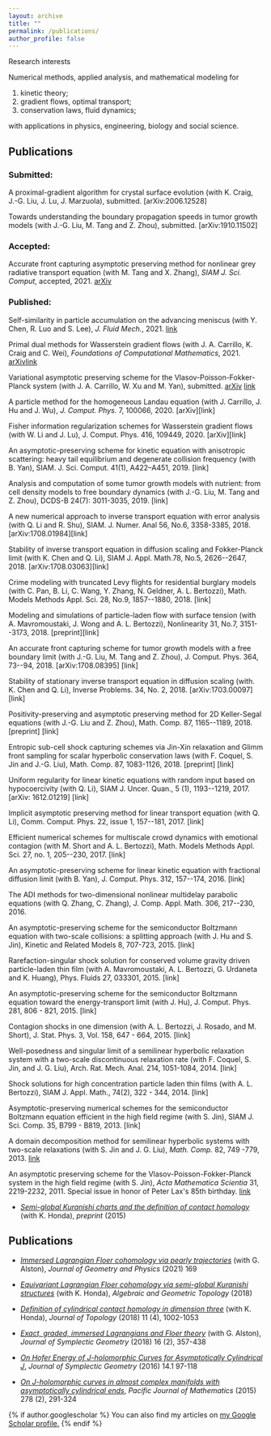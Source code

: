 ```yaml
---
layout: archive
title: ""
permalink: /publications/
author_profile: false
---
```


Research interests

Numerical methods, applied analysis, and mathematical modeling for
1. kinetic theory;
2. gradient flows, optimal transport;
3. conservation laws, fluid dynamics;

with applications in physics, engineering, biology and social science.


## Publications
### Submitted:




A proximal-gradient algorithm for crystal surface evolution (with K. Craig, J.-G. Liu, J. Lu, J. Marzuola), submitted. [arXiv:2006.12528]

Towards understanding the boundary propagation speeds in tumor growth models (with J.-G. Liu, M. Tang and Z. Zhou), submitted. [arXiv:1910.11502]





### Accepted:
Accurate front capturing asymptotic preserving method for nonlinear grey radiative transport equation (with M. Tang and X. Zhang), *SIAM J. Sci. Comput*, accepted, 2021. [arXiv](https://arxiv.org/pdf/1811.05579.pdf)




### Published:
Self-similarity in particle accumulation on the advancing meniscus (with Y. Chen, R. Luo and S. Lee), *J. Fluid Mech.*, 2021. [link](https://www.cambridge.org/core/journals/journal-of-fluid-mechanics/article/abs/selfsimilarity-in-particle-accumulation-on-the-advancing-meniscus/0962E178622AF766EBDC0DEAEB196183)

Primal dual methods for Wasserstein gradient flows (with J. A. Carrillo, K. Craig and C. Wei), *Foundations of Computational Mathematics*, 2021. [arXiv](https://arxiv.org/abs/1901.08081)[link](https://link.springer.com/article/10.1007/s10208-021-09503-1)

Variational asymptotic preserving scheme for the Vlasov-Poisson-Fokker-Planck system (with J. A. Carrillo, W. Xu and M. Yan), submitted. [arXiv](https://arxiv.org/pdf/2007.01969.pdf) [link](https://epubs.siam.org/doi/abs/10.1137/20M1350431)

A particle method for the homogeneous Landau equation (with J. Carrillo, J. Hu and J. Wu), *J. Comput. Phys.* 7, 100066, 2020. [arXiv][link]

Fisher information regularization schemes for Wasserstein gradient flows (with W. Li and J. Lu), J. Comput. Phys. 416, 109449, 2020. [arXiv][link]

An asymptotic-preserving scheme for kinetic equation with anisotropic scattering: heavy tail equilibrium and degenerate collision frequency (with B. Yan), SIAM. J. Sci. Comput. 41(1), A422–A451, 2019. [link]

Analysis and computation of some tumor growth models with nutrient: from cell density models to free boundary dynamics (with J.-G. Liu, M. Tang and Z. Zhou), DCDS-B 24(7): 3011-3035, 2019. [link]

A new numerical approach to inverse transport equation with error analysis (with Q. Li and R. Shu), SIAM. J. Numer. Anal 56, No.6, 3358-3385, 2018. [arXiv:1708.01984][link]

Stability of inverse transport equation in diffusion scaling and Fokker-Planck limit (with K. Chen and Q. Li), SIAM J. Appl. Math.78, No.5, 2626--2647, 2018.  [arXiv:1708.03063][link]

Crime modeling with truncated Levy flights for residential burglary models (with C. Pan, B. Li, C. Wang, Y. Zhang, N. Geldner, A. L. Bertozzi), Math. Models Methods Appl. Sci. 28, No.9, 1857--1880, 2018. [link]

Modeling and simulations of particle-laden flow with surface tension (with A. Mavromoustaki, J. Wong and A. L. Bertozzi), Nonlinearity 31, No.7, 3151--3173, 2018.  [preprint][link]

An accurate front capturing scheme for tumor growth models with a free boundary limit (with J.-G. Liu, M. Tang and Z. Zhou), J. Comput. Phys. 364, 73--94, 2018. [arXiv:1708.08395] [link]

Stability of stationary inverse transport equation in diffusion scaling (with. K. Chen and Q. Li), Inverse Problems. 34, No. 2, 2018. [arXiv:1703.00097] [link]

Positivity-preserving and asymptotic preserving method for 2D Keller-Segal equations (with J.-G. Liu and Z. Zhou), Math. Comp. 87, 1165--1189, 2018. [preprint] [link]

Entropic sub-cell shock capturing schemes via Jin-Xin relaxation and Glimm front sampling for scalar hyperbolic conservation laws (with F. Coquel, S. Jin and J.-G. Liu), Math. Comp. 87, 1083-1126, 2018. [preprint] [link]

Uniform regularity for linear kinetic equations with random input based on hypocoercivity (with Q. Li), SIAM J. Uncer. Quan., 5 (1), 1193--1219, 2017. [arXiv: 1612.01219] [link]

Implicit asymptotic preserving method for linear transport equation (with Q. Li), Comm. Comput. Phys. 22, issue 1, 157--181, 2017. [link]

Efficient numerical schemes for multiscale crowd dynamics with emotional contagion (with M. Short and A. L. Bertozzi), Math. Models Methods Appl. Sci. 27, no. 1, 205--230, 2017. [link]

An asymptotic-preserving scheme for linear kinetic equation with fractional diffusion limit (with B. Yan), J. Comput. Phys. 312, 157--174, 2016. [link]

The ADI methods for two-dimensional nonlinear multidelay parabolic equations (with Q. Zhang, C. Zhang), J. Comp. Appl. Math. 306, 217--230, 2016.

An asymptotic-preserving scheme for the semiconductor Boltzmann equation with two-scale collisions: a splitting approach (with J. Hu and S. Jin), Kinetic and Related Models 8, 707-723, 2015. [link]

Rarefaction-singular shock solution for conserved volume gravity driven particle-laden thin film (with A. Mavromoustaki, A. L. Bertozzi, G. Urdaneta and K. Huang),  Phys. Fluids 27, 033301, 2015. [link]

An asymptotic-preserving scheme for the semiconductor Boltzmann equation toward the energy-transport limit (with J. Hu), J. Comput. Phys. 281, 806 - 821, 2015. [link]

Contagion shocks in one dimension (with A. L. Bertozzi, J. Rosado, and M. Short),  J. Stat. Phys. 3, Vol. 158, 647 - 664, 2015. [link]

Well-posedness and singular limit of a semilinear hyperbolic relaxation system with a two-scale discontinuous relaxation rate (with F. Coquel, S. Jin, and J. G. Liu),  Arch. Rat. Mech. Anal. 214, 1051-1084, 2014. [link]

Shock solutions for high concentration particle laden thin films (with A. L. Bertozzi),  SIAM J. Appl. Math., 74(2), 322 - 344, 2014. [link]

Asymptotic-preserving numerical schemes for the semiconductor Boltzmann equation efficient in the high field regime (with S. Jin),  SIAM J. Sci. Comp. 35, B799 - B819, 2013. [link]

A domain decomposition method for semilinear hyperbolic systems with two-scale relaxations (with S. Jin and J. G. Liu),  *Math. Comp.* 82, 749 -779, 2013. [link](https://www.ams.org/journals/mcom/2013-82-282/S0025-5718-2012-02643-3/home.html)

An asymptotic preserving scheme for the Vlasov-Poisson-Fokker-Planck system in the high field regime (with S. Jin), *Acta Mathematica Scientia* 31, 2219-2232, 2011. Special issue in honor of Peter Lax's 85th birthday. [link](https://www.sciencedirect.com/science/article/abs/pii/S0252960211603950)



- [_Semi-global Kuranishi charts and the definition of contact homology_](https://arxiv.org/abs/1512.00580) (with K. Honda), *preprint* (2015)

## Publications

- [_Immersed Lagrangian Floer cohomology via pearly trajectories_](https://arxiv.org/abs/1907.03072) (with G. Alston), *Journal of Geometry and Physics* (2021) 169

- [_Equivariant Lagrangian Floer cohomology via semi-global Kuranishi structures_](https://arxiv.org/abs/1812.09796) (with K. Honda), *Algebraic and Geometric Topology* (2018)

- [_Definition of cylindrical contact homology in dimension three_](https://arxiv.org/abs/1412.0276) (with K. Honda), *Journal of Topology* (2018) 11 (4), 1002-1053

- [_Exact, graded, immersed Lagrangians and Floer theory_](https://arxiv.org/abs/1407.3871) (with G. Alston), *Journal of Symplectic Geometry* (2018) 16 (2), 357-438

- [_On Hofer Energy of J-holomorphic Curves for Asymptotically Cylindrical J_](https://arxiv.org/abs/1303.4430v3), *Journal of Symplectic Geometry* (2016) 14.1 97-118

- [_On J-holomorphic curves in almost complex manifolds with asymptotically cylindrical ends_](https://arxiv.org/abs/1207.4855), *Pacific Journal of Mathematics* (2015) 278 (2), 291-324

{% if author.googlescholar %}
  You can also find my articles on <u><a href="{{author.googlescholar}}">my Google Scholar profile</a>.</u>
{% endif %}

